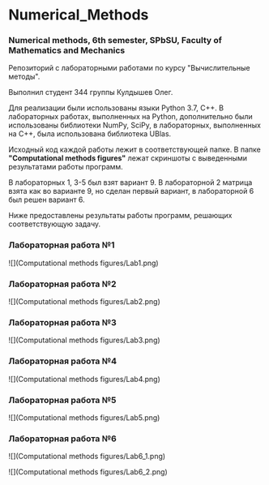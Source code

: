 # Numerical_Methods
### Numerical methods, 6th semester, SPbSU, Faculty of Mathematics and Mechanics

Репозиторий с лабораторными работами по курсу "Вычислительные методы".

Выполнил студент 344 группы Кулдышев Олег.

Для реализации были использованы языки Python 3.7, C++. В лабораторных работах, выполненных на Python, дополнительно были использованы библиотеки NumPy, SciPy, в лабораторных, выполненных на C++, была использована библиотека UBlas.

Исходный код каждой работы лежит в соответствующей папке. В папке **"Computational methods figures"** лежат скриншоты с выведенными результатами работы программ.

В лабораторных 1, 3-5 был взят вариант 9. В лабораторной 2 матрица взята как во варианте 9, но сделан первый вариант, в лабораторной 6 был решен вариант 6.

Ниже предоставлены результаты работы программ, решающих соответствующую задачу.

### Лабораторная работа №1

![](Computational methods figures/Lab1.png)

### Лабораторная работа №2

![](Computational methods figures/Lab2.png)

### Лабораторная работа №3

![](Computational methods figures/Lab3.png)

### Лабораторная работа №4

![](Computational methods figures/Lab4.png)

### Лабораторная работа №5

![](Computational methods figures/Lab5.png)

### Лабораторная работа №6

![](Computational methods figures/Lab6_1.png)

![](Computational methods figures/Lab6_2.png)
